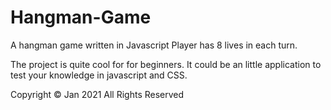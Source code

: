 # Hangman-Game

 A hangman game written in Javascript
 Player has 8 lives in each turn. 

The project is quite cool for for beginners. It could be an little application to test your knowledge in javascript and CSS.

Copyright © Jan 2021 All Rights Reserved

